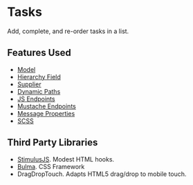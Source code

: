 # Tasks

Add, complete, and re-order tasks in a list.

## Features Used

- [Model](https://stacklane.com/docs/models/)
- [Hierarchy Field](https://stacklane.com/docs/models/ordering#hierarchy)
- [Supplier](https://stacklane.com/docs/scripting/suppliers)
- [Dynamic Paths](https://stacklane.com/docs/endpoints/dynamic)
- [JS Endpoints](https://stacklane.com/docs/endpoints/js)
- [Mustache Endpoints](https://stacklane.com/docs/endpoints/mustache)
- [Message Properties](https://stacklane.com/docs/settings/properties)
- [SCSS](https://stacklane.com/docs/endpoints/assets)

## Third Party Libraries

- [StimulusJS](https://stimulusjs.org). Modest HTML hooks.
- [Bulma](https://bulma.io). CSS Framework
- DragDropTouch. Adapts HTML5 drag/drop to mobile touch.